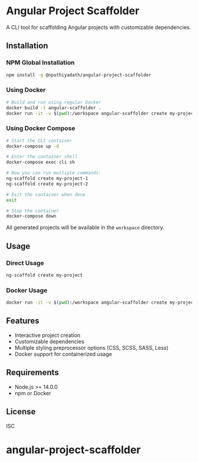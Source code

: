 # Angular Project Scaffolder

A CLI tool for scaffolding Angular projects with customizable dependencies.

## Installation

### NPM Global Installation
```bash
npm install -g @nputhiyadath/angular-project-scaffolder
```

### Using Docker
```bash
# Build and run using regular Docker
docker build -t angular-scaffolder .
docker run -it -v $(pwd):/workspace angular-scaffolder create my-project
```

### Using Docker Compose
```bash
# Start the CLI container
docker-compose up -d

# Enter the container shell
docker-compose exec cli sh

# Now you can run multiple commands:
ng-scaffold create my-project-1
ng-scaffold create my-project-2

# Exit the container when done
exit

# Stop the container
docker-compose down
```

All generated projects will be available in the `workspace` directory.

## Usage

### Direct Usage
```bash
ng-scaffold create my-project
```

### Docker Usage
```bash
docker run -it -v $(pwd):/workspace angular-scaffolder create my-project
```

## Features

- Interactive project creation
- Customizable dependencies
- Multiple styling preprocessor options (CSS, SCSS, SASS, Less)
- Docker support for containerized usage

## Requirements

- Node.js >= 14.0.0
- npm or Docker

## License

ISC

# angular-project-scaffolder
